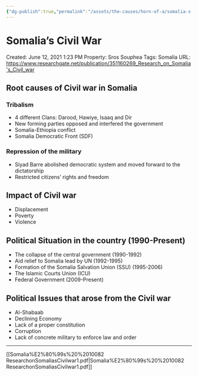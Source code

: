 ```yaml
---
{"dg-publish":true,"permalink":"/assets/the-causes/horn-of-a/somalia-s-civil-war/"}
---
```


# Somalia’s Civil War

Created: June 12, 2021 1:23 PM
Property: Sros Souphea
Tags: Somalia
URL: https://www.researchgate.net/publication/351160269_Research_on_Somalia's_Civil_war

## Root causes of Civil war in Somalia

### Tribalism

- 4 different Clans: Darood, Hawiye, Isaaq and Dir
- New forming parties opposed and interfered the government
- Somalia-Ethiopia conflict
- Somalia Democratic Front (SDF)

### Repression of the military

- Siyad Barre abolished democratic system and moved forward to the dictatorship
- Restricted citizens’ rights and freedom

## Impact  of Civil war

- Displacement
- Poverty
- Violence

## Political Situation in the country (1990-Present)

- The collapse of the central government (1990-1992)
- Aid relief to Somalia lead by UN (1992-1995)
- Formation of the Somalia Salvation Union (SSU) (1995-2006)
- The Islamic Courts Union (ICU)
- Federal Government (2009-Present)

## Political Issues that arose from the Civil war

- Al-Shabaab
- Declining Economy
- Lack of a proper constitution
- Corruption
- Lack of concrete military to enforce law and order

---

[[Somalia%E2%80%99s%20%2010082 ResearchonSomaliasCivilwar1.pdf\|Somalia%E2%80%99s%20%2010082 ResearchonSomaliasCivilwar1.pdf]]